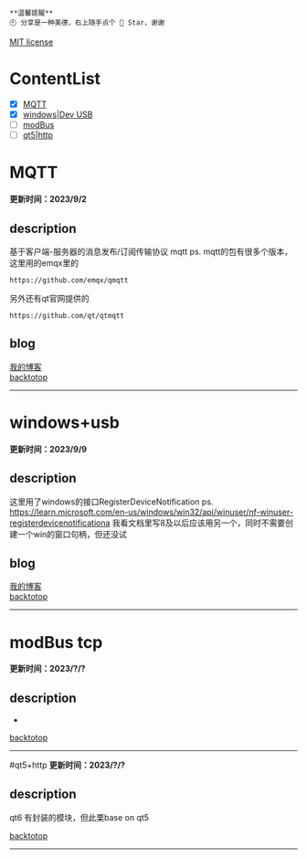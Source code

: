 ```
**温馨提醒**
🕙 分享是一种美德，右上随手点个 🌟 Star，谢谢
```

[MIT license](./LICENSE)
  
# ContentList

- [x] [MQTT](#MQTT) <br/>
- [x] [windows|Dev USB](#windows+usb) <br/>
- [ ] [modBus](#modBus) <br/>
- [ ] [qt5|http](#qt5+http) <br/>
 
# MQTT

**更新时间：2023/9/2**

## description
基于客户端-服务器的消息发布/订阅传输协议 mqtt
ps.
mqtt的包有很多个版本，这里用的emqx里的	
```
https://github.com/emqx/qmqtt 
```
另外还有qt官网提供的
```
https://github.com/qt/qtmqtt
```
## blog
[我的博客](https://blog.csdn.net/wellwillw/article/details/132640117)  <br/>
[backtotop](#ContentList)  <br/>

---

# windows+usb
**更新时间：2023/9/9**

## description
这里用了windows的接口RegisterDeviceNotification
ps.
https://learn.microsoft.com/en-us/windows/win32/api/winuser/nf-winuser-registerdevicenotificationa
我看文档里写8及以后应该用另一个，同时不需要创建一个win的窗口句柄，但还没试

## blog
[我的博客](http://t.csdn.cn/dS5Hn)  <br/>
[backtotop](#ContentList)  <br/>

---

# modBus tcp
**更新时间：2023/?/?**

## description
*

[backtotop](#ContentList)  <br/>

---

#qt5+http
**更新时间：2023/?/?**

## description
qt6 有封装的模块，但此栗base on qt5

[backtotop](#ContentList)  <br/>

---




